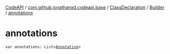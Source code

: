 [CodeAPI](../../../index.md) / [com.github.jonathanxd.codeapi.base](../../index.md) / [ClassDeclaration](../index.md) / [Builder](index.md) / [annotations](.)

# annotations

`var annotations: List<`[`Annotation`](../../-annotation/index.md)`>`